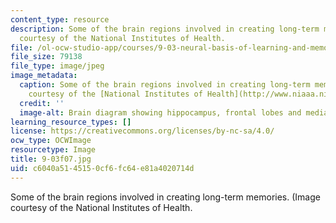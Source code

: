 ```yaml
---
content_type: resource
description: Some of the brain regions involved in creating long-term memories. (Image
  courtesy of the National Institutes of Health.
file: /ol-ocw-studio-app/courses/9-03-neural-basis-of-learning-and-memory-fall-2007/c6040a5145150cf6fc64e81a4020714d_9-03f07.jpg
file_size: 79138
file_type: image/jpeg
image_metadata:
  caption: Some of the brain regions involved in creating long-term memories. (Image
    courtesy of the [National Institutes of Health](http://www.niaaa.nih.gov/).)
  credit: ''
  image-alt: Brain diagram showing hippocampus, frontal lobes and medial septum.
learning_resource_types: []
license: https://creativecommons.org/licenses/by-nc-sa/4.0/
ocw_type: OCWImage
resourcetype: Image
title: 9-03f07.jpg
uid: c6040a51-4515-0cf6-fc64-e81a4020714d
---
```

Some of the brain regions involved in creating long-term memories. (Image courtesy of the National Institutes of Health.